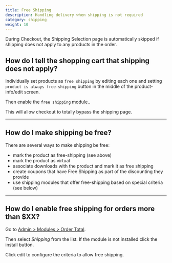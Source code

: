 ```yaml
---
title: Free Shipping
description: Handling delivery when shipping is not required
category: shipping 
weight: 10
---
```


During Checkout, the Shipping Selection page is automatically skipped if shipping does not apply to any products in the order.


## How do I tell the shopping cart that shipping does not apply?

Individually set products as `free shipping` by editing each one and setting `product is always free-shipping` button in the middle of the product-info/edit screen.

Then enable the `free shipping` module..

This will allow checkout to totally bypass the shipping page.

---

## How do I make shipping be free?

There are several ways to make shipping be free:
- mark the product as free-shipping (see above)
- mark the product as virtual 
- associate downloads with the product and mark it as free shipping
- create coupons that have Free Shipping as part of the discounting they provide
- use shipping modules that offer free-shipping based on special criteria (see below)

--- 

## How do I enable free shipping for orders more than $XX?

Go to [Admin > Modules > Order Total](/user/admin_pages/modules/order_total/).

Then select *Shipping* from the list. 
If the module is not installed click the install button. 

Click edit to configure the criteria to allow free shipping.


